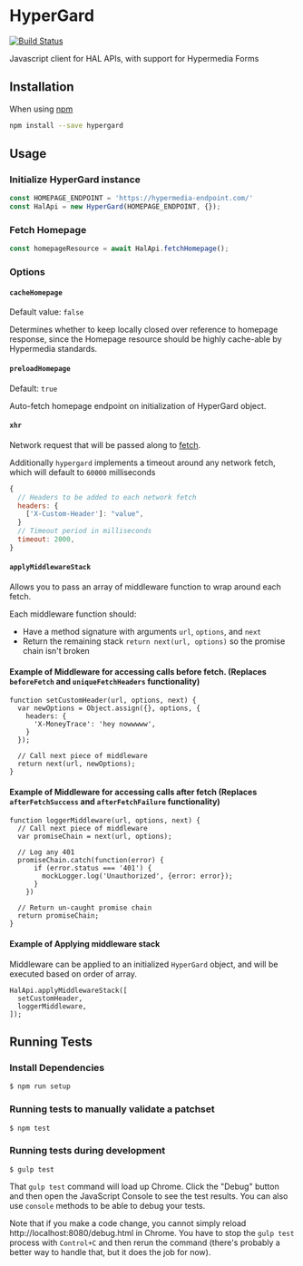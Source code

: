 # HyperGard

[![Build Status](https://travis-ci.org/Comcast/hypergard.svg?branch=master)](https://travis-ci.org/Comcast/hypergard)

Javascript client for HAL APIs, with support for Hypermedia Forms


## Installation

When using [npm](https://www.npmjs.com/)

```bash
npm install --save hypergard
```

## Usage

### Initialize HyperGard instance
```javascript
const HOMEPAGE_ENDPOINT = 'https://hypermedia-endpoint.com/'
const HalApi = new HyperGard(HOMEPAGE_ENDPOINT, {});
```

### Fetch Homepage
```javascript
const homepageResource = await HalApi.fetchHomepage();
```

### Options

#### `cacheHomepage`

Default value: `false`

Determines whether to keep locally closed over reference to homepage response, since the Homepage resource should be highly cache-able by Hypermedia standards.

#### `preloadHomepage`

Default: `true`

Auto-fetch homepage endpoint on initialization of HyperGard object.

#### `xhr`

Network request that will be passed along to [fetch](https://developer.mozilla.org/en-US/docs/Web/API/Fetch_API).

Additionally `hypergard` implements a timeout around any network fetch, which will default to `60000` milliseconds

```js
{
  // Headers to be added to each network fetch
  headers: {
    ['X-Custom-Header']: "value",
  }
  // Timeout period in milliseconds
  timeout: 2000,
}
```

#### `applyMiddlewareStack`

Allows you to pass an array of middleware function to wrap around each fetch.

Each middleware function should:
* Have a method signature with arguments `url`, `options`, and `next`
* Return the remaining stack `return next(url, options)` so the promise chain isn't broken

#### Example of Middleware for accessing calls before fetch. (Replaces `beforeFetch` and `uniqueFetchHeaders` functionality)
```
function setCustomHeader(url, options, next) {
  var newOptions = Object.assign({}, options, {
    headers: {
      'X-MoneyTrace': 'hey nowwwww',
    }
  });

  // Call next piece of middleware
  return next(url, newOptions);
}
```

#### Example of Middleware for accessing calls after fetch  (Replaces `afterFetchSuccess` and `afterFetchFailure` functionality)
```
function loggerMiddleware(url, options, next) {
  // Call next piece of middleware
  var promiseChain = next(url, options);

  // Log any 401
  promiseChain.catch(function(error) {
      if (error.status === '401') {
        mockLogger.log('Unauthorized', {error: error});
      }
    })

  // Return un-caught promise chain
  return promiseChain;
}
```

#### Example of Applying middleware stack

Middleware can be applied to an initialized `HyperGard` object, and will be executed based on order of array.

```
HalApi.applyMiddlewareStack([
  setCustomHeader,
  loggerMiddleware,
]);
```

## Running Tests

### Install Dependencies

```
$ npm run setup
```

### Running tests to manually validate a patchset

```
$ npm test
```

### Running tests during development

```
$ gulp test
```

That `gulp test` command will load up Chrome. Click the "Debug" button and then open the JavaScript Console to see the test results. You can also use `console` methods to be able to debug your tests.

Note that if you make a code change, you cannot simply reload http://localhost:8080/debug.html in Chrome. You have to stop the `gulp test` process with `Control+C` and then rerun the command (there's probably a better way to handle that, but it does the job for now).
